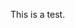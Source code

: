 <html lang="en" dir="ltr">
  <head>
    <meta charset="utf-8">
    <title>Fractal Tomorrow</title>
    <script src="jquery/jquery-3.5.1.min.js"></script>
  </head>
  <body>
    <script></script>
    <p id="test">This is a test.</p>
    <script>
      console.log("beef");
      $("#test").css("background-color:#FF00FF;");
    </script>
    </body>
</html>
